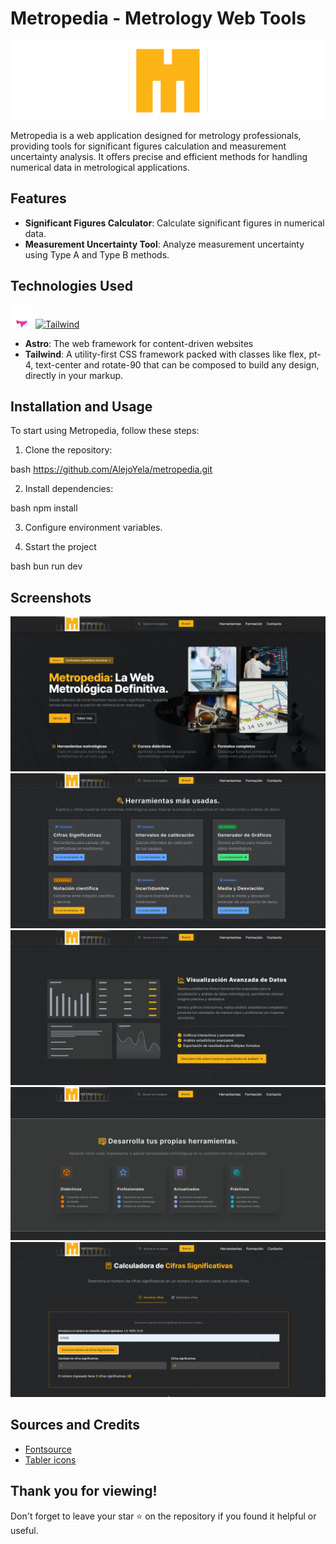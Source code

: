 # Metropedia - Metrology Web Tools

![Metropedia Banner](https://raw.githubusercontent.com/AlejoYela/metropedia/main/public/logocentrado.png)

Metropedia is a web application designed for metrology professionals, providing tools for significant figures calculation and measurement uncertainty analysis. It offers precise and efficient methods for handling numerical data in metrological applications.

## Features

* **Significant Figures Calculator**: Calculate significant figures in numerical data.
* **Measurement Uncertainty Tool**: Analyze measurement uncertainty using Type A and Type B methods.

## Technologies Used

<a href="https://astro.build/" target="_blank" rel="noreferrer"><img src="https://raw.githubusercontent.com/AlejoYela/metropedia/main/public/astroicon.svg" width="36" height="36" alt="Astro" /></a> <a href="https://tailwindcss.com/" target="_blank" rel="noreferrer"><img src="https://raw.githubusercontent.com/danielcranney/readme-generator/main/public/icons/skills/tailwindcss-colored.svg" width="36" height="36" alt="Tailwind" /></a>

* **Astro**: The web framework for content-driven websites
* **Tailwind**: A utility-first CSS framework packed with classes like flex, pt-4, text-center and rotate-90 that can be composed to build any design, directly in your markup.

## Installation and Usage

To start using Metropedia, follow these steps:

1. Clone the repository:

bash
https://github.com/AlejoYela/metropedia.git


2. Install dependencies:

bash
npm install


3. Configure environment variables.


4. Sstart the project

bash
bun run dev



## Screenshots

![screenshot1](https://raw.githubusercontent.com/AlejoYela/metropedia/main/public/screenshots/1.png)
![screenshot1](https://raw.githubusercontent.com/AlejoYela/metropedia/main/public/screenshots/2.png)
![screenshot1](https://raw.githubusercontent.com/AlejoYela/metropedia/main/public/screenshots/3.png)
![screenshot1](https://raw.githubusercontent.com/AlejoYela/metropedia/main/public/screenshots/4.png)
![screenshot1](https://raw.githubusercontent.com/AlejoYela/metropedia/main/public/screenshots/5.png)

## Sources and Credits

- [Fontsource](https://fontsource.org/)
- [Tabler icons](https://tabler.io/icons)

## Thank you for viewing!
Don't forget to leave your star ⭐ on the repository if you found it helpful or useful.

